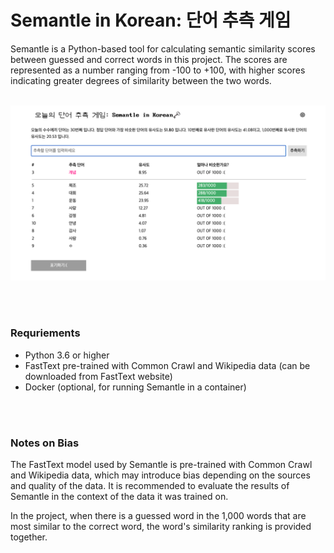 # Semantle in Korean: 단어 추측 게임

Semantle is a Python-based tool for calculating semantic similarity scores between guessed and correct words in this project. The scores are represented as a number ranging from -100 to +100, with higher scores indicating greater degrees of similarity between the two words.
<br><br>

<img src="./static/assets/img/screenshot.png" title="page_screenshot"/>

<br><br>
### Requriements

- Python 3.6 or higher
- FastText pre-trained with Common Crawl and Wikipedia data (can be downloaded from FastText website)
- Docker (optional, for running Semantle in a container)

<br><br>
### Notes on Bias

The FastText model used by Semantle is pre-trained with Common Crawl and Wikipedia data, which may introduce bias depending on the sources and quality of the data. It is recommended to evaluate the results of Semantle in the context of the data it was trained on.

In the project, when there is a guessed word in the 1,000 words that are most similar to the correct word, the word's similarity ranking is provided together.